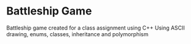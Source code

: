 # Battleship Game
Battleship game created for a class assignment using C++
Using ASCII drawing, enums, classes, inheritance and polymorphism
